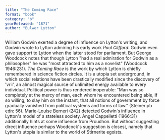 ```yaml
---
title: "The Coming Race"
format: "book"
category: "b"
yearReleased: "1871"
author: "Bulwer Lytton"
---
```

William Godwin exerted a degree of influence on Lytton's writing, and Godwin wrote to Lytton admiring his early work <em>Paul Clifford</em>. Godwin even gave support to Lytton when the latter stood for parliament. But George Woodcock notes that though Lytton  "had a real admiration for Godwin as a philosopher" he was "most attracted to him as a novelist" (Woodcock 1946:231). <em>The Coming Race</em> is the work by which Lytton is chiefly remembered in science fiction circles. It is a utopia set underground, in which social relations have been drastically modified since the discovery of  'vril', an almost magical source of unlimited energy available to every individual. Political power is thus rendered inoperable:  "Man was so completely at the mercy of man, each whom he encountered being able, if so willing, to slay him on the instant, that all notions of government by force gradually  vanished from political systems and forms of law." (Steiner pb edn: 56). Marie-Louise Berneri (242) detected Godwin's influence in Lytton's model of a stateless society. Angel Cappelletti (1966:31) additionally hints at some influence from Proudhon. But  without suggesting direct influence  perhaps Woodcock's suggestion is closest, namely that Lytton's utopia is similar to the world of Stirnerite egoists.
